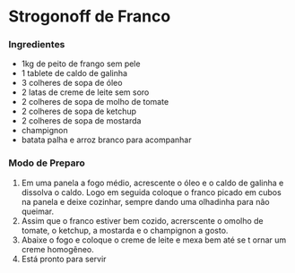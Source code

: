 # Strogonoff de Franco

### Ingredientes

 - 1kg de peito de frango sem pele
 - 1 tablete de caldo de galinha
 - 3 colheres de sopa de óleo
 - 2 latas de creme de leite sem soro
 - 2 colheres de sopa de molho de tomate
 - 2 colheres de sopa de ketchup
 - 2 colheres de sopa de mostarda
 - champignon
 - batata palha e arroz branco para acompanhar

### Modo de Preparo
 1. Em uma panela a fogo médio, acrescente o óleo e o caldo de galinha e dissolva o caldo. Logo em seguida coloque o franco picado em cubos na panela e deixe cozinhar, sempre dando uma olhadinha para não queimar.
 2. Assim que o franco estiver bem cozido, acrerscente o omolho de tomate, o ketchup, a mostarda e o champignon a gosto.
 3. Abaixe o fogo e coloque o creme de leite e mexa bem até se t ornar um creme homogêneo.
 4. Está pronto para servir
